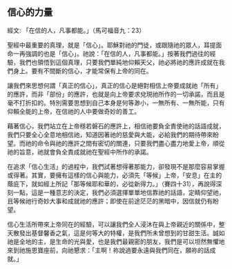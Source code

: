 ## 信心的力量 ##

經文: 「在信的人，凡事都能。」（馬可福音九：23）



聖經中最重要的真理，就是「信心」。耶穌對祂的門徒，或跟隨祂的眾人，耳提面命一再強調的也是「信心」。祂說：「在信的人，凡事都能。」按著我們過往的經驗，我們也領悟到這個真理，只要我們單純地仰賴天父，祂必將祂的應許成就在我們身上。要有不間斷的信心，才能常保有上帝的同在。

讓我們來思想何謂「真正的信心」，真正的信心是絕對相信上帝要成就祂「所有」的應許，而非「部份」的應許，也就是向上帝要求兌現祂所作的一切承諾，而且是毫不打折扣的。特別需要思想到自己本身是何等渺小，一無所有、一無所能，只有仰賴全能的上帝，在信祂的人中要做奇妙的善工。

藉著信心，我們站立在上帝穩若磐石的應許上，相信祂要負全責使祂的話語成就，我們只要全心全意地相信祂，知道因著祂的慈愛與大能，必給我們的期待帶來盼望。而祂的命令與祂的應許之間有密切的關連，只要我們盡心盡力地愛上帝，順從祂的旨意，祂就會負全責成就祂在聖經中所作的承諾。

在追求「信心生活」的過程中，我們試著想得著那能力，卻發現不是那麼容易掌握或得著。其實，要擁有這樣的信心與能力，必須先「等候」上帝，「安息」在主的蔭庇下，就如經上所記「那等候耶和華的，必從新得力。」（賽四十31），再說得深刻一點，這是一種意志的決定，我們必須選擇單單地信靠祂的話語，定睛仰望祂，且等候祂行奇妙大事和成就祂的應許；即使在前途茫茫的黑暗中，因信就仍有盼望。

信心生活所帶來上帝同在的經驗，可以讓我們全人浸沐在與上帝親近的關係中，整天散發出基督馨香之氣，這是何等大的特權，是我們所未曾想到的甘甜生活。誠如祂是全地的主，是生命的光與愛，也是我們最親密的朋友，我們是可以坦然無懼地來到祂施恩寶座前，向祂懇求：「主啊！祢說過要永遠與我們同在，願祢的話成就。」